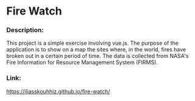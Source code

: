 # Fire Watch

### Description:

This project is a simple exercise involving vue.js. 
The purpose of the application is to show on a map the sites where, in the world, fires have broken out in a certain period of time. 
The data is collected from NASA's Fire Information for Resource Management System (FIRMS).

### Link:

https://iliasskouhhiz.github.io/fire-watch/
